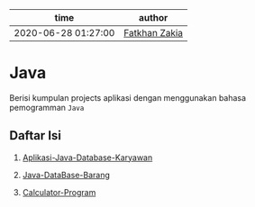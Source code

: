 | time                | author                                           |
| ------------------- | ------------------------------------------------ |
| 2020-06-28 01:27:00 | [Fatkhan Zakia](https://github.com/FatkhanZakia) |

# Java

Berisi kumpulan projects aplikasi dengan menggunakan bahasa pemogramman `Java`

## Daftar Isi

<!-- ### Dasar-Dasar -->

1. [Aplikasi-Java-Database-Karyawan](https://github.com/FatkhanZakia/Java/tree/master/01-Aplikasi-Java-Database-Karyawan)
<!-- <!-- 2. [Memasukan Javascript ke Halaman Web](https://github.com/tamankodekode/materi/blob/master/bahasa_pemrograman/javascript/02-memasukan-javascript-ke-halaman-web.md) -->
2. [Java-DataBase-Barang](https://github.com/FatkhanZakia/Java/tree/master/02-Java-DataBase-Barang)
<!-- <!-- 3. [Variabel](https://github.com/tamankodekode/materi/blob/master/bahasa_pemrograman/javascript/04-variabel.md) -->
3. [Calculator-Program](https://github.com/FatkhanZakia/Java/tree/master/03-Calculator-Program)
<!-- 4. [Konversi Tipe Data](https://github.com/tamankodekode/materi/blob/master/bahasa_pemrograman/javascript/06-konversi-tipe-data.md)
4. [Operator](https://github.com/tamankodekode/materi/blob/master/bahasa_pemrograman/javascript/07-operator.md)

   a. [Aritmatika](https://github.com/tamankodekode/materi/blob/master/bahasa_pemrograman/javascript/07-operator.md#aritmatika)

   b. [Komparasi](https://github.com/tamankodekode/materi/blob/master/bahasa_pemrograman/javascript/07-operator.md#komparasi)

   c. [Logika](https://github.com/tamankodekode/materi/blob/master/bahasa_pemrograman/javascript/07-operator.md#logika)

   d. [Assignment](https://github.com/tamankodekode/materi/blob/master/bahasa_pemrograman/javascript/07-operator.md#assignment)

5. Percabangan (Decision)

   a. If-Else

   b. Switch-Case

6. Perulangan (Looping)

   a. For

   b. While

   c. Do-While

7. Fungsi (Function)

   a. Standard Function

   b. Arrow Function -->
